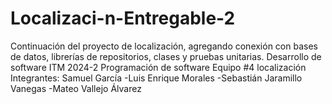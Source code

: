 # Localizaci-n-Entregable-2
Continuación del proyecto de localización, agregando conexión con bases de datos, librerías de repositorios, clases y pruebas unitarias. Desarrollo de software ITM 2024-2 Programación de software Equipo #4 localización  Integrantes: Samuel García  -Luis Enrique Morales   -Sebastián Jaramillo Vanegas    -Mateo Vallejo Álvarez
